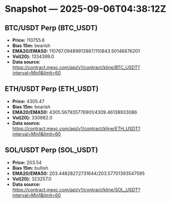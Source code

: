 # Snapshot — 2025-09-06T04:38:12Z

## BTC/USDT Perp (BTC_USDT)
- **Price:** 110755.6
- **Bias 15m:** bearish
- **EMA20/EMA50:** 110767.09489912867/110843.50146876201
- **Vol(20):** 1334399.0
- **Data source:** https://contract.mexc.com/api/v1/contract/kline/BTC_USDT?interval=Min1&limit=60

## ETH/USDT Perp (ETH_USDT)
- **Price:** 4305.47
- **Bias 15m:** bearish
- **EMA20/EMA50:** 4305.567935776901/4309.46138933086
- **Vol(20):** 330982.0
- **Data source:** https://contract.mexc.com/api/v1/contract/kline/ETH_USDT?interval=Min1&limit=60

## SOL/USDT Perp (SOL_USDT)
- **Price:** 203.54
- **Bias 15m:** bullish
- **EMA20/EMA50:** 203.44828272731644/203.57701393547595
- **Vol(20):** 323257.0
- **Data source:** https://contract.mexc.com/api/v1/contract/kline/SOL_USDT?interval=Min1&limit=60
